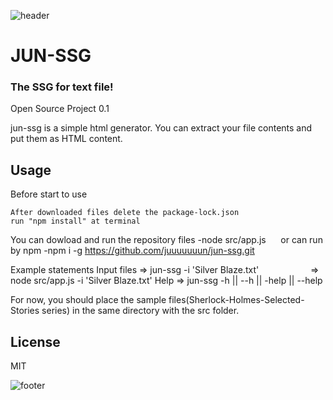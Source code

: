 ![header](https://capsule-render.vercel.app/api?type=waving&color=gradient&height=400&section=header&text=OSD600-Release0.1&animation=fadeIn&fontSize=90)

# JUN-SSG
### The SSG for text file!

Open Source Project 0.1

jun-ssg is a simple html generator.
You can extract your file contents and put them as HTML content.

## Usage

Before start to use

    After downloaded files delete the package-lock.json
    run "npm install" at terminal

You can dowload and run the repository files
-node src/app.js
&nbsp;&nbsp;&nbsp;&nbsp;&nbsp;or
can run by npm
-npm i -g https://github.com/juuuuuuun/jun-ssg.git

Example statements
Input files => jun-ssg -i 'Silver Blaze.txt'
&nbsp;&nbsp;&nbsp;&nbsp;&nbsp;&nbsp;&nbsp;&nbsp;&nbsp;&nbsp;&nbsp;&nbsp;&nbsp;&nbsp;&nbsp;&nbsp;&nbsp;&nbsp;&nbsp;&nbsp;=> node src/app.js -i 'Silver Blaze.txt'
Help => jun-ssg -h || --h || -help || --help

For now, you should place the sample files(Sherlock-Holmes-Selected-Stories series) in the same directory with the src folder.


## License

MIT

![footer](https://capsule-render.vercel.app/api?type=waving&color=auto&height=500&section=footer&text=Jun%20Song&desc=Student%20of%20Seneca%20College&animation=fadeIn&fontSize=70)